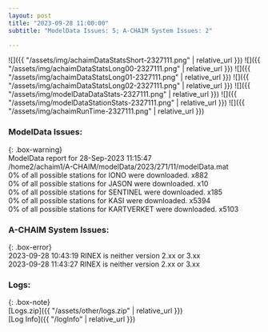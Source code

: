 ```yaml
---
layout: post
title: "2023-09-28 11:00:00"
subtitle: "ModelData Issues: 5; A-CHAIM System Issues: 2"

---
```


![]({{ "/assets/img/achaimDataStatsShort-2327111.png" | relative_url }})
![]({{ "/assets/img/achaimDataStatsLong00-2327111.png" | relative_url }})
![]({{ "/assets/img/achaimDataStatsLong01-2327111.png" | relative_url }})
![]({{ "/assets/img/achaimDataStatsLong02-2327111.png" | relative_url }})
![]({{ "/assets/img/modelDataDataStats-2327111.png" | relative_url }})
![]({{ "/assets/img/modelDataStationStats-2327111.png" | relative_url }})
![]({{ "/assets/img/achaimRunTime-2327111.png" | relative_url }})


### ModelData Issues:  
  
{: .box-warning}  
 ModelData report for 28-Sep-2023 11:15:47   
 /home2/achaim1/A-CHAIM/modelData/2023/271/11/modelData.mat   
 0% of all possible stations for IONO were downloaded. x882   
 0% of all possible stations for JASON were downloaded. x10   
 0% of all possible stations for SENTINEL were downloaded. x185   
 0% of all possible stations for KASI were downloaded. x5394   
 0% of all possible stations for KARTVERKET were downloaded. x5103   
  
### A-CHAIM System Issues:  
  
{: .box-error}  
2023-09-28 10:43:19 RINEX is neither version 2.xx or 3.xx  
2023-09-28 11:43:27 RINEX is neither version 2.xx or 3.xx  

### Logs:  
  
{: .box-note}  
[Logs.zip]({{ "/assets/other/logs.zip" | relative_url }})  
[Log Info]({{ "/logInfo" | relative_url }})  

